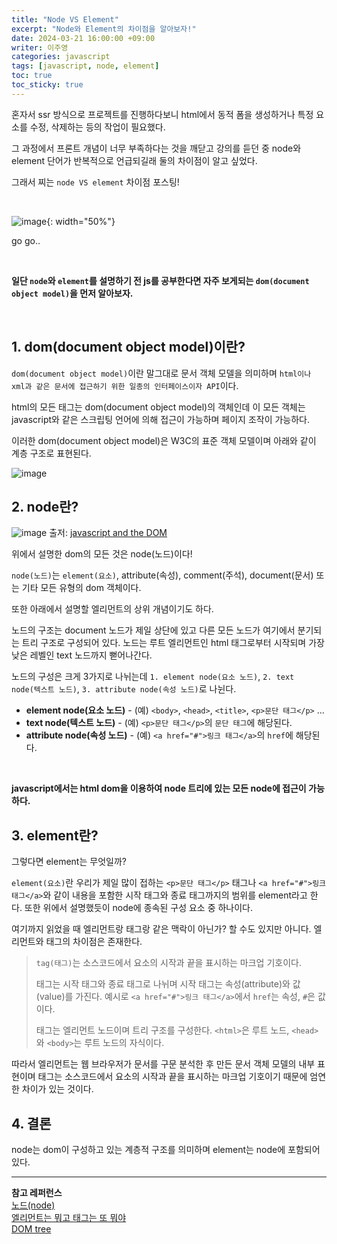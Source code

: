 ```yaml
---
title: "Node VS Element"
excerpt: "Node와 Element의 차이점을 알아보자!"
date: 2024-03-21 16:00:00 +09:00
writer: 이주영
categories: javascript
tags: [javascript, node, element]
toc: true
toc_sticky: true
---
```

혼자서 ssr 방식으로 프로젝트를 진행하다보니 html에서 동적 폼을 생성하거나 특정 요소를 수정, 삭제하는 등의 작업이 필요했다.

그 과정에서 프론트 개념이 너무 부족하다는 것을 깨닫고 강의를 듣던 중 node와 element 단어가 반복적으로 언급되길래 둘의 차이점이 알고 싶었다.

그래서 찌는 `node VS element` 차이점 포스팅!

<br>

![image](https://i.pinimg.com/564x/48/85/6d/48856d1e68fd5daa19315451f571dd2c.jpg){: width="50%"}

go go..

<br>

**일단 `node`와 `element`를 설명하기 전 js를 공부한다면 자주 보게되는 `dom(document object model)`을 먼저 알아보자.**

<br>

## 1. dom(document object model)이란?

`dom(document object model)`이란 말그대로 문서 객체 모델을 의미하며 `html이나 xml과 같은 문서에 접근하기 위한 일종의 인터페이스이자 API`이다.

html의 모든 태그는 dom(document object model)의 객체인데 이 모든 객체는 javascript와 같은 스크립팅 언어에 의해 접근이 가능하며 페이지 조작이 가능하다.

이러한 dom(document object model)은 W3C의 표준 객체 모델이며 아래와 같이 계층 구조로 표현된다.

![image](https://github.com/hobbyscripterII/javascript/assets/135996109/022ec240-7b8a-482a-88bb-70077ffa5243)

## 2. node란?

![image](https://content.codecademy.com/practice/art-for-practice/dom-nodes.png)
출저: [javascript and the DOM](https://www.codecademy.com/learn/fscp-building-interactive-websites-with-javascript/modules/fecp-javascript-and-the-dom/cheatsheet)

위에서 설명한 dom의 모든 것은 node(노드)이다!

`node(노드)`는 `element(요소)`, attribute(속성), comment(주석), document(문서) 또는 기타 모든 유형의 dom 객체이다.

또한 아래에서 설명할 엘리먼트의 상위 개념이기도 하다.

노드의 구조는 document 노드가 제일 상단에 있고 다른 모든 노드가 여기에서 분기되는 트리 구조로 구성되어 있다. 노드는 루트 엘리먼트인 html 태그로부터 시작되며 가장 낮은 레벨인 text 노드까지 뻗어나간다.

노드의 구성은 크게 3가지로 나뉘는데 `1. element node(요소 노드)`, `2. text node(텍스트 노드)`, `3. attribute node(속성 노드)`로 나뉜다.

- **element node(요소 노드)** - (예) `<body>`, `<head>`, `<title>`, `<p>문단 태그</p>` ...
- **text node(텍스트 노드)** - (예) `<p>문단 태그</p>`의 `문단 태그`에 해당된다.
- **attribute node(속성 노드)** - (예) `<a href="#">링크 태그</a>`의 `href`에 해당된다.

<br>

**javascript에서는 html dom을 이용하여 node 트리에 있는 모든 node에 접근이 가능하다.**

## 3. element란?

그렇다면 element는 무엇일까?

`element(요소)`란 우리가 제일 많이 접하는 `<p>문단 태그</p>` 태그나 `<a href="#">링크 태그</a>`와 같이 내용을 포함한 시작 태그와 종료 태그까지의 범위를 element라고 한다. 또한 위에서 설명했듯이 node에 종속된 구성 요소 중 하나이다.

여기까지 읽었을 때 엘리먼트랑 태그랑 같은 맥락이 아닌가? 할 수도 있지만 아니다. 엘리먼트와 태그의 차이점은 존재한다.

> `tag(태그)`는 소스코드에서 요소의 시작과 끝을 표시하는 마크업 기호이다.
> 
> 태그는 시작 태그와 종료 태그로 나뉘며 시작 태그는 속성(attribute)와 값(value)를 가진다. 예시로 `<a href="#">링크 태그</a>`에서 `href`는 속성, `#`은 값이다.
> 
> 태그는 엘리먼트 노드이며 트리 구조를 구성한다. `<html>`은 루트 노드, `<head>`와 `<body>`는 루트 노드의 자식이다.

따라서 엘리먼트는 웹 브라우저가 문서를 구문 분석한 후 만든 문서 객체 모델의 내부 표현이며 태그는 소스코드에서 요소의 시작과 끝을 표시하는 마크업 기호이기 때문에 엄연한 차이가 있는 것이다.

## 4. 결론
node는 dom이 구성하고 있는 계층적 구조를 의미하며 element는 node에 포함되어 있다.

---
**참고 레퍼런스** <br>
[노드(node)](https://www.tcpschool.com/javascript/js_dom_node) <br>
[엘리먼트는 뭐고 태그는 또 뭐야](https://opentutorials.org/module/966/6986) <br>
[DOM tree](https://ko.javascript.info/dom-nodes) <br>

